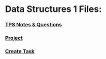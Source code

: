 # Data Structures 1 Files:

### [TPS Notes & Questions](https://github.com/DataStructures/tree/github-pages/docs/tps.md)

### [Project](https://github.com/DataStructures/tree/github-pages/docs/project.md)

### [Create Task](https://github.com/PunarvasuS/DataStructures/tree/github-pages/docs/createtask.md)
